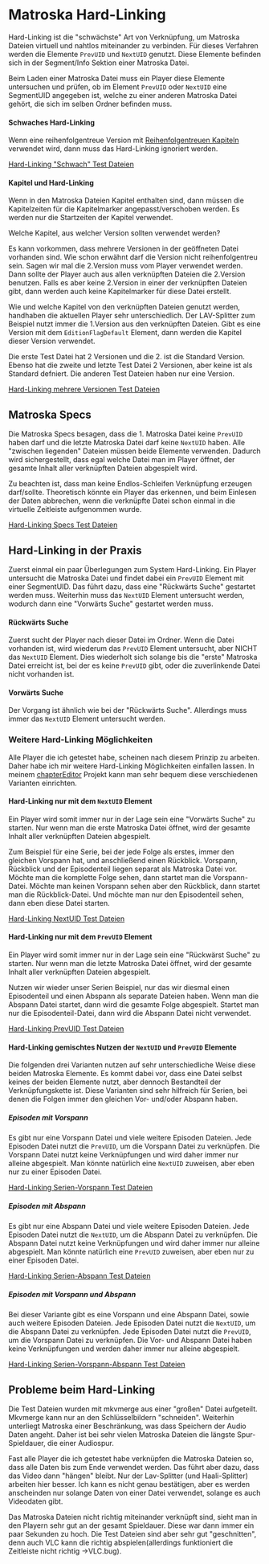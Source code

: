 # Matroska Hard-Linking
Hard-Linking ist die "schwächste" Art von Verknüpfung, um Matroska Dateien virtuell und nahtlos miteinander zu verbinden. Für dieses Verfahren werden die Elemente `PrevUID` und `NextUID` genutzt. Diese Elemente befinden sich in der Segment/Info Sektion einer Matroska Datei.

Beim Laden einer Matroska Datei muss ein Player diese Elemente untersuchen und prüfen, ob im Element `PrevUID` oder `NextUID` eine SegmentUID angegeben ist, welche zu einer anderen Matroska Datei gehört, die sich im selben Ordner befinden muss.

#### Schwaches Hard-Linking
Wenn eine reihenfolgentreue Version mit [Reihenfolgentreuen Kapiteln](OrderedChapters_ger.md) verwendet wird, dann muss das Hard-Linking ignoriert werden.

[Hard-Linking "Schwach" Test Dateien](https://github.com/hubblec4/Matroska-Playback/blob/master/files/HardLinking/HardLinkingWeak.zip)

#### Kapitel und Hard-Linking
Wenn in den Matroska Dateien Kapitel enthalten sind, dann müssen die Kapitelzeiten für die Kapitelmarker angepasst/verschoben werden. Es werden nur die Startzeiten der Kapitel verwendet.

Welche Kapitel, aus welcher Version sollten verwendet werden?

Es kann vorkommen, dass mehrere Versionen in der geöffneten Datei vorhanden sind. Wie schon erwähnt darf die Version nicht reihenfolgentreu sein. Sagen wir mal die 2.Version muss vom Player verwendet werden. Dann sollte der Player auch aus allen verknüpften Dateien die 2.Version benutzen. Falls es aber keine 2.Version in einer der verknüpften Dateien gibt, dann werden auch keine Kapitelmarker für diese Datei erstellt.

Wie und welche Kapitel von den verknüpften Dateien genutzt werden,  handhaben die aktuellen Player sehr unterschiedlich. Der LAV-Splitter zum Beispiel nutzt immer die 1.Version aus den verknüpften Dateien. Gibt es eine Version mit dem `EditionFlagDefault` Element, dann werden die Kapitel dieser Version verwendet.

Die erste Test Datei hat 2 Versionen und die 2. ist die Standard Version. Ebenso hat die zweite und letzte Test Datei 2 Versionen, aber keine ist als Standard defniert. Die anderen Test Dateien haben nur eine Version.

[Hard-Linking mehrere Versionen Test Dateien](https://github.com/hubblec4/Matroska-Playback/blob/master/files/HardLinking/HardLinkingWithMultipleEditions.zip)

## Matroska Specs
Die Matroska Specs besagen, dass die 1. Matroska Datei keine `PrevUID` haben darf und die letzte Matroska Datei darf keine `NextUID` haben. Alle "zwischen liegenden" Dateien müssen beide Elemente verwenden.
Dadurch wird sichergestellt, dass egal welche Datei man im Player öffnet, der gesamte Inhalt aller verknüpften Dateien abgespielt wird.

Zu beachten ist, dass man keine Endlos-Schleifen Verknüpfung erzeugen darf/sollte. Theoretisch könnte ein Player das erkennen, und beim Einlesen der Daten abbrechen, wenn die verknüpfte Datei schon einmal in die virtuelle Zeitleiste aufgenommen wurde.

[Hard-Linking Specs Test Dateien](https://github.com/hubblec4/Matroska-Playback/blob/master/files/HardLinking/HardLinkingSpecs.zip)

## Hard-Linking in der Praxis
Zuerst einmal ein paar Überlegungen zum System Hard-Linking.
Ein Player untersucht die Matroska Datei und findet dabei ein `PrevUID` Element mit einer SegmentUID. Das führt dazu, dass eine "Rückwärts Suche" gestartet werden muss. Weiterhin muss das `NextUID` Element untersucht werden, wodurch dann eine "Vorwärts Suche" gestartet werden muss.

#### Rückwärts Suche
Zuerst sucht der Player nach dieser Datei im Ordner. Wenn die Datei vorhanden ist, wird wiederum das `PrevUID` Element untersucht, aber NICHT das `NextUID` Element. Dies wiederholt sich solange bis die "erste" Matroska Datei erreicht ist, bei der es keine `PrevUID` gibt, oder die zuverlinkende Datei nicht vorhanden ist.

#### Vorwärts Suche
Der Vorgang ist ähnlich wie bei der "Rückwärts Suche". Allerdings muss immer das `NextUID` Element untersucht werden.

### Weitere Hard-Linking Möglichkeiten
Alle Player die ich getestet habe, scheinen nach diesem Prinzip zu arbeiten. Daher habe ich mir weitere Hard-Linking Möglichkeiten einfallen lassen. In meinem [chapterEditor](https://forum.doom9.org/showthread.php?t=169984) Projekt kann man sehr bequem diese verschiedenen Varianten einrichten.

#### Hard-Linking nur mit dem `NextUID` Element
Ein Player wird somit immer nur in der Lage sein eine "Vorwärts Suche" zu starten. Nur wenn man die erste Matroska Datei öffnet, wird der gesamte Inhalt aller verknüpften Dateien abgespielt.

Zum Beispiel für eine Serie, bei der jede Folge als erstes, immer den gleichen Vorspann hat, und anschließend einen Rückblick. Vorspann, Rückblick und der Episodenteil liegen separat als Matroska Datei vor. Möchte man die komplette Folge sehen, dann startet man die Vorspann-Datei. Möchte man keinen Vorspann sehen aber den Rückblick, dann startet man die Rückblick-Datei. Und möchte man nur den Episodenteil sehen, dann eben diese Datei starten.

[Hard-Linking NextUID Test Dateien](https://github.com/hubblec4/Matroska-Playback/blob/master/files/HardLinking/HardLinkingNextUID.zip)

#### Hard-Linking nur mit dem `PrevUID` Element
Ein Player wird somit immer nur in der Lage sein eine "Rückwärst Suche" zu starten. Nur wenn man die letzte Matroska Datei öffnet, wird der gesamte Inhalt aller verknüpften Dateien abgespielt.

Nutzen wir wieder unser Serien Beispiel, nur das wir diesmal einen Episodenteil und einen Abspann als separate Dateien haben. Wenn man die Abspann Datei startet, dann wird die gesamte Folge abgespielt. Startet man nur die Episodenteil-Datei, dann wird die Abspann Datei nicht verwendet.

[Hard-Linking PrevUID Test Dateien](https://github.com/hubblec4/Matroska-Playback/blob/master/files/HardLinking/HardLinkingPrevUID.zip)

#### Hard-Linking gemischtes Nutzen der `NextUID` und `PrevUID` Elemente
Die folgenden drei Varianten nutzen auf sehr unterschiedliche Weise diese beiden Matroska Elemente. Es kommt dabei vor, dass eine Datei selbst keines der beiden Elemente nutzt, aber dennoch Bestandteil der Verknüpfungskette ist. Diese Varianten sind sehr hilfreich für Serien, bei denen die Folgen immer den gleichen Vor- und/oder Abspann haben.

##### Episoden mit Vorspann
Es gibt nur eine Vorspann Datei und viele weitere Episoden Dateien. Jede Episoden Datei nutzt die `PrevUID`, um die Vorspann Datei zu verknüpfen. Die Vorspann Datei nutzt keine Verknüpfungen und wird daher immer nur alleine abgespielt. Man könnte natürlich eine `NextUID` zuweisen, aber eben nur zu einer Episoden Datei.

[Hard-Linking Serien-Vorspann Test Dateien](https://github.com/hubblec4/Matroska-Playback/blob/master/files/HardLinking/HardLinkingSeriesIntro.zip)

##### Episoden mit Abspann
Es gibt nur eine Abspann Datei und viele weitere Episoden Dateien. Jede Episoden Datei nutzt die `NextUID`, um die Abspann Datei zu verknüpfen. Die Abspann Datei nutzt keine Verknüpfungen und wird daher immer nur alleine abgespielt. Man könnte natürlich eine `PrevUID` zuweisen, aber eben nur zu einer Episoden Datei.

[Hard-Linking Serien-Abspann Test Dateien](https://github.com/hubblec4/Matroska-Playback/blob/master/files/HardLinking/HardLinkingSeriesCredits.zip)

##### Episoden mit Vorspann und Abspann
Bei dieser Variante gibt es eine Vorspann und eine Abspann Datei, sowie auch weitere Episoden Dateien. Jede Episoden Datei nutzt die `NextUID`, um die Abspann Datei zu verknüpfen. Jede Episoden Datei nutzt die `PrevUID`, um die Vorspann Datei zu verknüpfen. Die Vor- und Abspann Datei haben keine Verknüpfungen und werden daher immer nur alleine abgespielt.

[Hard-Linking Serien-Vorspann-Abspann Test Dateien](https://github.com/hubblec4/Matroska-Playback/blob/master/files/HardLinking/HardLinkingSeriesIntroCredits.zip)

## Probleme beim Hard-Linking
Die Test Dateien wurden mit mkvmerge aus einer "großen" Datei aufgeteilt. Mkvmerge kann nur an den Schlüsselbildern "schneiden". Weiterhin unterliegt Matroska einer Beschränkung, was dass Speichern der Audio Daten angeht. Daher ist bei sehr vielen Matroska Dateien die längste Spur-Spieldauer, die einer Audiospur.

Fast alle Player die ich getestet habe verknüpfen die Matroska Dateien so, dass alle Daten bis zum Ende verwendet werden. Das führt aber dazu, dass das Video dann "hängen" bleibt. Nur der Lav-Splitter (und Haali-Splitter) arbeiten hier besser. Ich kann es nicht genau bestätigen, aber es werden anscheinden nur solange Daten von einer Datei verwendet, solange es auch Videodaten gibt.

Das Matroska Dateien nicht richtig miteinander verknüpft sind, sieht man in den Playern sehr gut an der gesamt Spieldauer. Diese war dann immer ein paar Sekunden zu hoch. Die Test Dateien sind aber sehr gut "geschnitten", denn auch VLC kann die richtig abspielen(allerdings funktioniert die Zeitleiste nicht richtig ->VLC.bug).